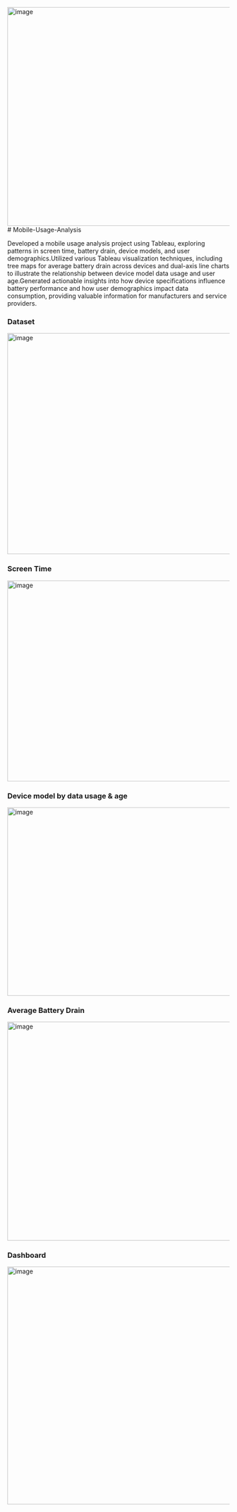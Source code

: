 <img width="940" height="496" alt="image" src="https://github.com/user-attachments/assets/605c9448-a76b-4c15-80cd-f8c5c77721e8" /># Mobile-Usage-Analysis
<p>Developed a mobile usage analysis project using Tableau, exploring patterns in screen time, battery drain, device models, and user demographics.Utilized various Tableau visualization techniques, including tree maps for average battery drain across devices and dual-axis line charts to illustrate the relationship between device model data usage and user age.Generated actionable insights into how device specifications influence battery performance and how user demographics impact data consumption, providing valuable information for manufacturers and service providers.</p>
<h3>Dataset</h3>
<img width="940" height="501" alt="image" src="https://github.com/user-attachments/assets/665c8ba8-b491-4fc2-bb36-34efbea2f4c1" />
<h3>Screen Time</h3>
<img width="864" height="455" alt="image" src="https://github.com/user-attachments/assets/034dd308-7d00-425f-bdbf-c47aac77af00" />
<h3>Device model by data usage & age</h3>
<img width="809" height="427" alt="image" src="https://github.com/user-attachments/assets/bed56a42-7d25-4852-bb77-59f5e353e61c" />
<h3>Average Battery Drain</h3>
<img width="940" height="496" alt="image" src="https://github.com/user-attachments/assets/4f48a1f3-dfcb-4f4e-b110-2ddc79b22d9e" />
<h3>Dashboard</h3>
<img width="1023" height="539" alt="image" src="https://github.com/user-attachments/assets/74b4572e-be5a-4441-ae89-cf3a00530afc" />
